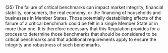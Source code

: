 (35) The failure of critical benchmarks can impact market integrity, financial stability, consumers, the real economy, or the financing of households and businesses in Member States. Those potentially destabilising effects of the failure of a critical benchmark could be felt in a single Member State or in more than one. It is therefore necessary that this Regulation provides for a process to determine those benchmarks that should be considered to be critical benchmarks and that additional requirements apply to ensure the integrity and robustness of such benchmarks.